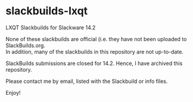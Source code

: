 # slackbuilds-lxqt
LXQT Slackbuilds for Slackware 14.2

None of these slackbuilds are official (i.e. they have not been uploaded to SlackBuilds.org.  
In addition, many of the slackbuilds in this repository are not up-to-date.

SlackBuilds submissions are closed for 14.2. Hence, I have archived this repository.

Please contact me by email, listed with the Slackbuild or info files.

Enjoy!
